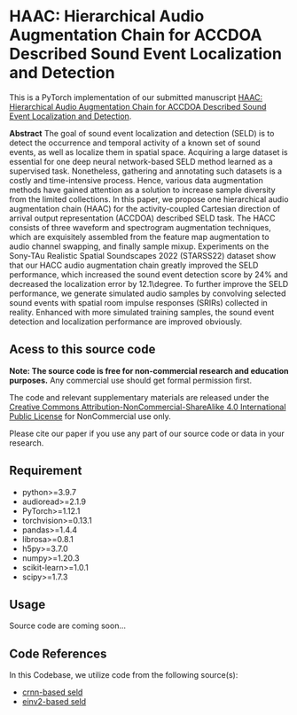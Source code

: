 # HAAC: Hierarchical Audio Augmentation Chain for ACCDOA Described Sound Event Localization and Detection


This is a PyTorch implementation of our submitted manuscript [HAAC: Hierarchical Audio Augmentation Chain for ACCDOA Described Sound Event Localization and Detection](https://www.sciencedirect.com/science/article/pii/S0950705123000813).


**Abstract**
The goal of sound event localization and detection (SELD) is to detect the occurrence and temporal activity of a known set of sound events, as well as localize them in spatial space. Acquiring a large dataset is essential for one deep neural network-based SELD method learned as a supervised task. Nonetheless, gathering and annotating such datasets is a costly and time-intensive process. Hence, various data augmentation methods have gained attention as a solution to increase sample diversity from the limited collections. In this paper, we propose one hierarchical audio augmentation chain (HAAC) for the activity-coupled Cartesian direction of arrival output representation (ACCDOA) described SELD task. The HACC consists of three waveform and spectrogram augmentation techniques, which are exquisitely assembled from the feature map augmentation to audio channel swapping, and finally sample mixup. Experiments on the Sony-TAu Realistic Spatial Soundscapes 2022 (STARSS22) dataset show that our HACC audio augmentation chain greatly improved the SELD performance, which increased the sound event detection score by 24\% and decreased the localization error by 12.1\degree. To further improve the SELD performance, we generate simulated audio samples by convolving selected sound events with spatial room impulse responses (SRIRs) collected in reality. Enhanced with more simulated training samples, the sound event detection and localization performance are improved obviously.



## Acess to this source code
 **Note: The source code is free for non-commercial research and education purposes.** Any commercial use should get formal permission first.
 
 The code and relevant supplementary materials are released under the [Creative Commons Attribution-NonCommercial-ShareAlike 4.0 International Public License](https://creativecommons.org/licenses/by-nc-sa/4.0/legalcode) for NonCommercial use only. 

 Please cite our paper if you use any part of our source code or data in your research.


## Requirement
- python>=3.9.7
- audioread>=2.1.9
- PyTorch>=1.12.1
- torchvision>=0.13.1
- pandas>=1.4.4
- librosa>=0.8.1 
- h5py>=3.7.0
- numpy>=1.20.3
- scikit-learn>=1.0.1
- scipy>=1.7.3



## Usage 
Source code are coming soon...



## Code References
In this Codebase, we utilize code from the following source(s):

* [crnn-based seld](https://github.com/sharathadavanne/seld-dcase2022) 
* [einv2-based seld](https://github.com/Jinbo-Hu/DCASE2022-TASK3) 

